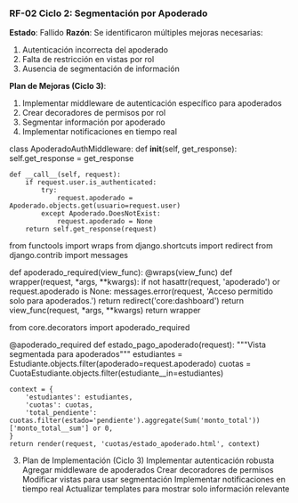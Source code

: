 ### RF-02 Ciclo 2: Segmentación por Apoderado

**Estado**: Fallido
**Razón**: Se identificaron múltiples mejoras necesarias:

1. Autenticación incorrecta del apoderado
2. Falta de restricción en vistas por rol
3. Ausencia de segmentación de información

**Plan de Mejoras (Ciclo 3)**:

1. Implementar middleware de autenticación específico para apoderados
2. Crear decoradores de permisos por rol
3. Segmentar información por apoderado
4. Implementar notificaciones en tiempo real


class ApoderadoAuthMiddleware:
    def __init__(self, get_response):
        self.get_response = get_response

    def __call__(self, request):
        if request.user.is_authenticated:
            try:
                request.apoderado = Apoderado.objects.get(usuario=request.user)
            except Apoderado.DoesNotExist:
                request.apoderado = None
        return self.get_response(request)


from functools import wraps
from django.shortcuts import redirect
from django.contrib import messages

def apoderado_required(view_func):
    @wraps(view_func)
    def wrapper(request, *args, **kwargs):
        if not hasattr(request, 'apoderado') or request.apoderado is None:
            messages.error(request, 'Acceso permitido solo para apoderados.')
            return redirect('core:dashboard')
        return view_func(request, *args, **kwargs)
    return wrapper


from core.decorators import apoderado_required

@apoderado_required
def estado_pago_apoderado(request):
    """Vista segmentada para apoderados"""
    estudiantes = Estudiante.objects.filter(apoderado=request.apoderado)
    cuotas = CuotaEstudiante.objects.filter(estudiante__in=estudiantes)
    
    context = {
        'estudiantes': estudiantes,
        'cuotas': cuotas,
        'total_pendiente': cuotas.filter(estado='pendiente').aggregate(Sum('monto_total'))['monto_total__sum'] or 0,
    }
    return render(request, 'cuotas/estado_apoderado.html', context)

3. Plan de Implementación (Ciclo 3)
Implementar autenticación robusta
Agregar middleware de apoderados
Crear decoradores de permisos
Modificar vistas para usar segmentación
Implementar notificaciones en tiempo real
Actualizar templates para mostrar solo información relevante